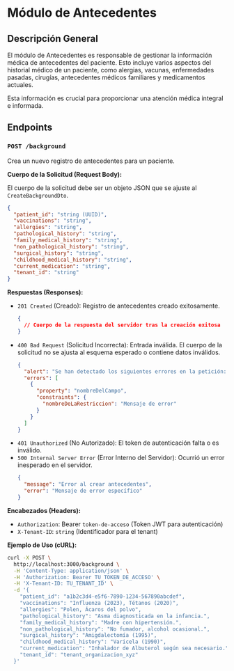 # Módulo de Antecedentes

## Descripción General

El módulo de Antecedentes es responsable de gestionar la información médica de antecedentes del paciente. Esto incluye varios aspectos del historial médico de un paciente, como alergias, vacunas, enfermedades pasadas, cirugías, antecedentes médicos familiares y medicamentos actuales.

Esta información es crucial para proporcionar una atención médica integral e informada.

## Endpoints

### `POST /background`

Crea un nuevo registro de antecedentes para un paciente.

**Cuerpo de la Solicitud (Request Body):**

El cuerpo de la solicitud debe ser un objeto JSON que se ajuste al `CreateBackgroundDto`.

```json
{
  "patient_id": "string (UUID)",
  "vaccinations": "string",
  "allergies": "string",
  "pathological_history": "string",
  "family_medical_history": "string",
  "non_pathological_history": "string",
  "surgical_history": "string",
  "childhood_medical_history": "string",
  "current_medication": "string",
  "tenant_id": "string"
}
```

**Respuestas (Responses):**

*   `201 Created` (Creado): Registro de antecedentes creado exitosamente.
    ```json
    {
      // Cuerpo de la respuesta del servidor tras la creación exitosa
    }
    ```
*   `400 Bad Request` (Solicitud Incorrecta): Entrada inválida. El cuerpo de la solicitud no se ajusta al esquema esperado o contiene datos inválidos.
    ```json
    {
      "alert": "Se han detectado los siguientes errores en la petición: ",
      "errors": [
        {
          "property": "nombreDelCampo",
          "constraints": {
            "nombreDeLaRestriccion": "Mensaje de error"
          }
        }
      ]
    }
    ```
*   `401 Unauthorized` (No Autorizado): El token de autenticación falta o es inválido.
*   `500 Internal Server Error` (Error Interno del Servidor): Ocurrió un error inesperado en el servidor.
    ```json
    {
      "message": "Error al crear antecedentes",
      "error": "Mensaje de error específico"
    }
    ```

**Encabezados (Headers):**

*   `Authorization`: Bearer `token-de-acceso` (Token JWT para autenticación)
*   `X-Tenant-ID`: `string` (Identificador para el tenant)

**Ejemplo de Uso (cURL):**

```bash
curl -X POST \
  http://localhost:3000/background \
  -H 'Content-Type: application/json' \
  -H 'Authorization: Bearer TU_TOKEN_DE_ACCESO' \
  -H 'X-Tenant-ID: TU_TENANT_ID' \
  -d '{
    "patient_id": "a1b2c3d4-e5f6-7890-1234-567890abcdef",
    "vaccinations": "Influenza (2023), Tétanos (2020)",
    "allergies": "Polen, Ácaros del polvo",
    "pathological_history": "Asma diagnosticada en la infancia.",
    "family_medical_history": "Madre con hipertensión.",
    "non_pathological_history": "No fumador, alcohol ocasional.",
    "surgical_history": "Amigdalectomía (1995)",
    "childhood_medical_history": "Varicela (1990)",
    "current_medication": "Inhalador de Albuterol según sea necesario.",
    "tenant_id": "tenant_organizacion_xyz"
  }'
```
